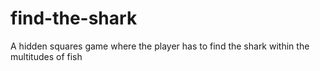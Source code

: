 # find-the-shark
A hidden squares game where the player has to find the shark within the multitudes of fish
